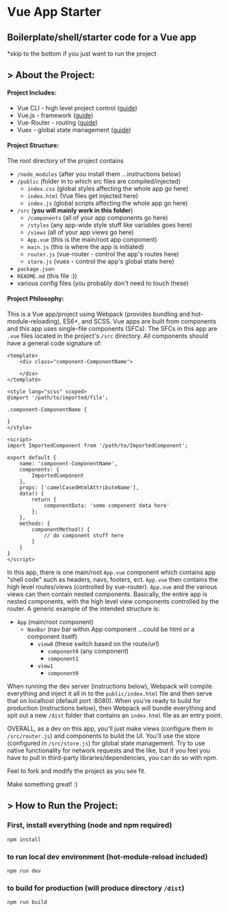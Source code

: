 # Vue App Starter

## Boilerplate/shell/starter code for a Vue app

*skip to the bottom if you just want to run the project

## > About the Project:

#### Project Includes:

- Vue CLI - high level project control ([guide](https://cli.vuejs.org/guide/))
- Vue.js - framework ([guide](https://vuejs.org/v2/guide/))
- Vue-Router - routing ([guide](https://router.vuejs.org/guide/))
- Vuex - global state management ([guide](https://vuex.vuejs.org/guide/))

#### Project Structure:

The root directory of the project contains

- `/node_modules` (after you install them ...instructions below)
- `/public` (folder in to which src files are compiled/injected)
    - `index.css` (global styles affecting the whole app go here)
    - `index.html` (Vue files get injected here)
    - `index.js` (global scripts affecting the whole app go here)
- `/src` (**you will mainly work in this folder**)
    - `/components` (all of your app components go here)
    - `/styles` (any app-wide style stuff like variables goes here)
    - `/views` (all of your app views go here)
    - `App.vue` (this is the main/root app component)
    - `main.js` (this is where the app is initiated)
    - `router.js` (vue-router - control the app's routes here)
    - `store.js` (vuex - control the app's global state here)
- `package.json`
- `README.md` (this file :))
- various config files (you probably don't need to touch these)

#### Project Philosophy:

This is a Vue app/project using Webpack (provides bundling and hot-module-reloading), ES6+, and SCSS. Vue apps are built from components and this app uses single-file components (SFCs). The SFCs in this app are `.vue` files located in the project's `/src` directory. All components should have a general code signature of:

```vue
<template>
    <div class="component-ComponentName">

    </div>
</template>

<style lang="scss" scoped>
@import '/path/to/imported/file'; 

.component-ComponentName {

}
</style>

<script>
import ImportedComponent from '/path/to/ImportedComponent';

export default {
    name: 'component-ComponentName',
    components: {
        ImportedComponent
    },
    props: ['camelCasedHtmlAttributeName'],
    data() {
        return {
            componentData: 'some component data here'
        };
    },
    methods: {
        componentMethod() {
            // do component stuff here
        }
    }
}
</script>
```

In this app, there is one main/root `App.vue` component which contains app "shell code" such as headers, navs, footers, ect. `App.vue` then contains the high level routes/views (controlled by vue-router). `App.vue` and the various views can then contain nested components. Basically, the entire app is nested components, with the high level view components controlled by the router. A generic example of the intended structure is:

- `App` (main/root component)
    - `NavBar` (nav bar within App component ...could be html or a component itself)
        - `view0` (these switch based on the route/url)
            - `component0` (any component)
            - `component1`
        - `view1`
            - `component0`

When running the dev server (instructions below), Webpack will compile everything and inject it all in to the `public/index.html` file and then serve that on localhost (default port :8080). When you're ready to build for production (instructions below), then Webpack will bundle everything and spit out a new `/dist` folder that contains an `index.html` file as an entry point.

OVERALL, as a dev on this app, you'll just make views (configure them in `/src/router.js`) and components to build the UI. You'll use the store (configured in `/src/store.js`) for global state management. Try to use native functionality for network requests and the like, but if you feel you have to pull in third-party libraries/dependencies, you can do so with npm.

Feel to fork and modify the project as you see fit.

Make something great! :)

## > How to Run the Project:

### First, install everything (node and npm required)
```
npm install
```

### to run local dev environment (hot-module-reload included)
```
npm run dev
```

### to build for production (will produce directory `/dist`)
```
npm run build
```
